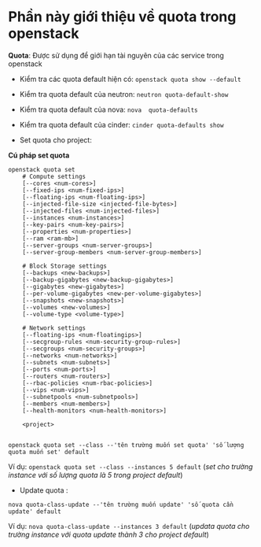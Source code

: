 # Phần này giới thiệu về quota trong openstack

**Quota**: Được sử dụng để giới hạn tài nguyên của các service trong openstack

- Kiểm tra các quota default hiện có: `openstack quota show --default`

- Kiểm tra quota default của neutron: `neutron quota-default-show`

- Kiểm tra quota default của nova: `nova  quota-defaults`

- Kiểm tra quota default của cinder: `cinder quota-defaults show`

- Set quota cho project:

**Cú pháp set quota**
```
openstack quota set
    # Compute settings
    [--cores <num-cores>]
    [--fixed-ips <num-fixed-ips>]
    [--floating-ips <num-floating-ips>]
    [--injected-file-size <injected-file-bytes>]
    [--injected-files <num-injected-files>]
    [--instances <num-instances>]
    [--key-pairs <num-key-pairs>]
    [--properties <num-properties>]
    [--ram <ram-mb>]
    [--server-groups <num-server-groups>]
    [--server-group-members <num-server-group-members>]

    # Block Storage settings
    [--backups <new-backups>]
    [--backup-gigabytes <new-backup-gigabytes>]
    [--gigabytes <new-gigabytes>]
    [--per-volume-gigabytes <new-per-volume-gigabytes>]
    [--snapshots <new-snapshots>]
    [--volumes <new-volumes>]
    [--volume-type <volume-type>]

    # Network settings
    [--floating-ips <num-floatingips>]
    [--secgroup-rules <num-security-group-rules>]
    [--secgroups <num-security-groups>]
    [--networks <num-networks>]
    [--subnets <num-subnets>]
    [--ports <num-ports>]
    [--routers <num-routers>]
    [--rbac-policies <num-rbac-policies>]
    [--vips <num-vips>]
    [--subnetpools <num-subnetpools>]
    [--members <num-members>]
    [--health-monitors <num-health-monitors>]

    <project>
    
```

```
openstack quota set --class --'tên trường muốn set quota' 'số lượng quota muốn set' default
```

Ví dụ: `openstack quota set --class --instances 5 default`  (*set cho trường instance với số lượng quota là 5 trong project default*)

- Update quota : 
```
nova quota-class-update --'tên trường muốn update' 'số quota cần update' default
```

Ví dụ: `nova quota-class-update --instances 3 default` (*updata quota cho trường instance với quota update thành 3 cho project default*)

